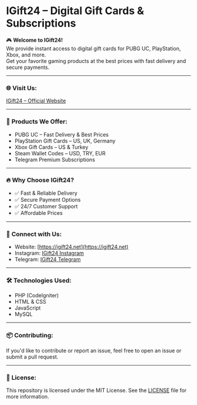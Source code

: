 # IGift24 – Digital Gift Cards & Subscriptions

🎮 **Welcome to IGift24!**  
We provide instant access to digital gift cards for PUBG UC, PlayStation, Xbox, and more.  
Get your favorite gaming products at the best prices with fast delivery and secure payments.  

---

### 🌐 **Visit Us:**
[IGift24 – Official Website](https://igift24.net)

---

### 🚀 **Products We Offer:**
- PUBG UC – Fast Delivery & Best Prices  
- PlayStation Gift Cards – US, UK, Germany  
- Xbox Gift Cards – US & Turkey  
- Steam Wallet Codes – USD, TRY, EUR  
- Telegram Premium Subscriptions  

---

### 🔥 **Why Choose IGift24?**
- ✅ Fast & Reliable Delivery  
- ✅ Secure Payment Options  
- ✅ 24/7 Customer Support  
- ✅ Affordable Prices  

---

### 💌 **Connect with Us:**
- Website: [https://igift24.net](https://igift24.net)  
- Instagram: [IGift24 Instagram](https://www.instagram.com/igift24net)  
- Telegram: [IGift24 Telegram](https://t.me/igift24)  

---

### 🛠️ **Technologies Used:**
- PHP (CodeIgniter)
- HTML & CSS
- JavaScript
- MySQL

---

### 📦 **Contributing:**
If you'd like to contribute or report an issue, feel free to open an issue or submit a pull request.

---

### 📄 **License:**
This repository is licensed under the MIT License. See the [LICENSE](LICENSE) file for more information.
